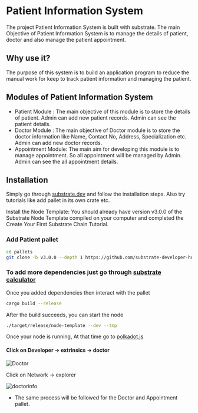 
# Patient Information System

The project Patient Information System is built with substrate. The main Objective of Patient Information System is to manage the details of patient, doctor and also manage the patient appointment.

## Why use it?
The purpose of this system is to build an application program to reduce the manual work for keep to track patient information and managing the patient.

## Modules of Patient Information System
- Patient Module :
  The main objective of this module is to store the details of patient. Admin can add new patient records. Admin can see the patient details.
- Doctor Module :
  The main objective of Doctor module is to store the doctor information like Name, Contact No, Address, Specialization etc. Admin can add new doctor records.
- Appointment Module:
  The main aim for developing this module is to manage appointment. So all appointment will be managed by Admin. Admin can see the all appointment details.

## Installation 
Simply go through [substrate.dev](https://substrate.dev/) and follow the installation steps. Also try tutorials like add pallet in its own crate etc.

Install the Node Template:
You should already have version v3.0.0 of the Substrate Node Template compiled on your computer and completed the Create Your First Substrate Chain Tutorial. 

### Add Patient pallet
```bash
cd pallets
git clone -b v3.0.0 --depth 1 https://github.com/substrate-developer-hub/substrate-pallet-template doctor
``` 
### To add more dependencies just go through [substrate calculator](https://github.com/MohiniSalunkhe88/Calculator/blob/main/README.md)


Once you added dependencies then interact with the pallet
```bash
cargo build --release
```
After the build succeeds, you can start the node
```bash
./target/release/node-template --dev --tmp
```
 Once your node is running, At that time go to [polkadot.js](https://polkadot.js.org/apps/)

#### Click on Developer -> extrinsics -> doctor

![Doctor](https://user-images.githubusercontent.com/85221851/126740577-0a2f64e3-1962-4967-bdc9-bfe4e90fe217.png)

Click on Network -> explorer

![doctorinfo](https://user-images.githubusercontent.com/85221851/126741020-c67e742a-f5ca-44f7-b3c2-77532fa988f8.png)

- The same process will be followed for the Doctor and Appointment pallet.
